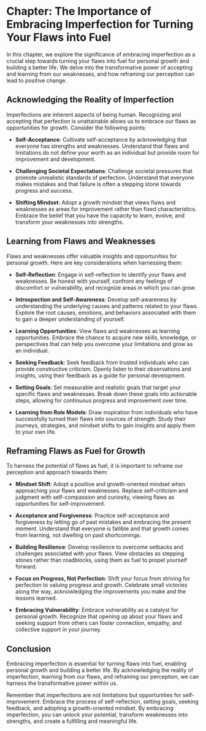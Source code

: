 Chapter: The Importance of Embracing Imperfection for Turning Your Flaws into Fuel
==================================================================================

In this chapter, we explore the significance of embracing imperfection as a crucial step towards turning your flaws into fuel for personal growth and building a better life. We delve into the transformative power of accepting and learning from our weaknesses, and how reframing our perception can lead to positive change.

Acknowledging the Reality of Imperfection
-----------------------------------------

Imperfections are inherent aspects of being human. Recognizing and accepting that perfection is unattainable allows us to embrace our flaws as opportunities for growth. Consider the following points:

* **Self-Acceptance**: Cultivate self-acceptance by acknowledging that everyone has strengths and weaknesses. Understand that flaws and limitations do not define your worth as an individual but provide room for improvement and development.

* **Challenging Societal Expectations**: Challenge societal pressures that promote unrealistic standards of perfection. Understand that everyone makes mistakes and that failure is often a stepping stone towards progress and success.

* **Shifting Mindset**: Adopt a growth mindset that views flaws and weaknesses as areas for improvement rather than fixed characteristics. Embrace the belief that you have the capacity to learn, evolve, and transform your weaknesses into strengths.

Learning from Flaws and Weaknesses
----------------------------------

Flaws and weaknesses offer valuable insights and opportunities for personal growth. Here are key considerations when harnessing them:

* **Self-Reflection**: Engage in self-reflection to identify your flaws and weaknesses. Be honest with yourself, confront any feelings of discomfort or vulnerability, and recognize areas in which you can grow.

* **Introspection and Self-Awareness**: Develop self-awareness by understanding the underlying causes and patterns related to your flaws. Explore the root causes, emotions, and behaviors associated with them to gain a deeper understanding of yourself.

* **Learning Opportunities**: View flaws and weaknesses as learning opportunities. Embrace the chance to acquire new skills, knowledge, or perspectives that can help you overcome your limitations and grow as an individual.

* **Seeking Feedback**: Seek feedback from trusted individuals who can provide constructive criticism. Openly listen to their observations and insights, using their feedback as a guide for personal development.

* **Setting Goals**: Set measurable and realistic goals that target your specific flaws and weaknesses. Break down these goals into actionable steps, allowing for continuous progress and improvement over time.

* **Learning from Role Models**: Draw inspiration from individuals who have successfully turned their flaws into sources of strength. Study their journeys, strategies, and mindset shifts to gain insights and apply them to your own life.

Reframing Flaws as Fuel for Growth
----------------------------------

To harness the potential of flaws as fuel, it is important to reframe our perception and approach towards them:

* **Mindset Shift**: Adopt a positive and growth-oriented mindset when approaching your flaws and weaknesses. Replace self-criticism and judgment with self-compassion and curiosity, viewing flaws as opportunities for self-improvement.

* **Acceptance and Forgiveness**: Practice self-acceptance and forgiveness by letting go of past mistakes and embracing the present moment. Understand that everyone is fallible and that growth comes from learning, not dwelling on past shortcomings.

* **Building Resilience**: Develop resilience to overcome setbacks and challenges associated with your flaws. View obstacles as stepping stones rather than roadblocks, using them as fuel to propel yourself forward.

* **Focus on Progress, Not Perfection**: Shift your focus from striving for perfection to valuing progress and growth. Celebrate small victories along the way, acknowledging the improvements you make and the lessons learned.

* **Embracing Vulnerability**: Embrace vulnerability as a catalyst for personal growth. Recognize that opening up about your flaws and seeking support from others can foster connection, empathy, and collective support in your journey.

Conclusion
----------

Embracing imperfection is essential for turning flaws into fuel, enabling personal growth and building a better life. By acknowledging the reality of imperfection, learning from our flaws, and reframing our perception, we can harness the transformative power within us.

Remember that imperfections are not limitations but opportunities for self-improvement. Embrace the process of self-reflection, setting goals, seeking feedback, and adopting a growth-oriented mindset. By embracing imperfection, you can unlock your potential, transform weaknesses into strengths, and create a fulfilling and meaningful life.
